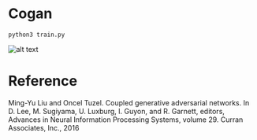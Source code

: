 # Cogan
```
python3 train.py
```
![alt text](https://github.com/VoHoangAnh/Mnist_cogan/blob/develop/image_invert.jpg?raw=true)

# Reference
Ming-Yu Liu and Oncel Tuzel. Coupled generative adversarial networks. In D. Lee, M. Sugiyama,
U. Luxburg, I. Guyon, and R. Garnett, editors, Advances in Neural Information Processing
Systems, volume 29. Curran Associates, Inc., 2016
